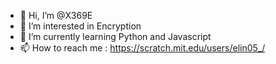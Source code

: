 - 👋 Hi, I’m @X369E
- 👀 I’m interested in Encryption
- 🌱 I’m currently learning Python and Javascript
- 📫 How to reach me : https://scratch.mit.edu/users/elin05_/
<!---
X369E/X369E is a ✨ special ✨ repository because its `README.md` (this file) appears on your GitHub profile.
You can click the Preview link to take a look at your changes.
--->
